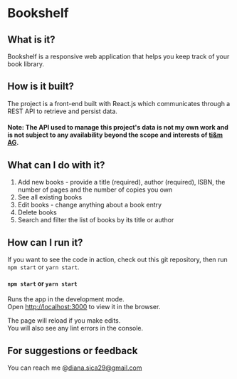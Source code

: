 # Bookshelf

## What is it?
Bookshelf is a responsive web application that helps you keep track of your book library.

## How is it built?
The project is a front-end built with React.js which communicates through a REST API to retrieve and persist data.

#### Note: The API used to manage this project's data is not my own work and is not subject to any availability beyond the scope and interests of [ti&m AG](https://www.ti8m.com/).

## What can I do with it?

1. Add new books - provide a title (required), author (required), ISBN, the number of pages and the number of copies you own
1. See all existing books
1. Edit books - change anything about a book entry
1. Delete books
1. Search and filter the list of books by its title or author

## How can I run it?
If you want to see the code in action, check out this git repository, then run `npm start` or `yarn start`. 

#### `npm start` or `yarn start`

Runs the app in the development mode.\
Open [http://localhost:3000](http://localhost:3000) to view it in the browser.

The page will reload if you make edits.\
You will also see any lint errors in the console.

## For suggestions or feedback
You can reach me @[diana.sica29@gmail.com](mailto:diana.sica29@gmail.com)
